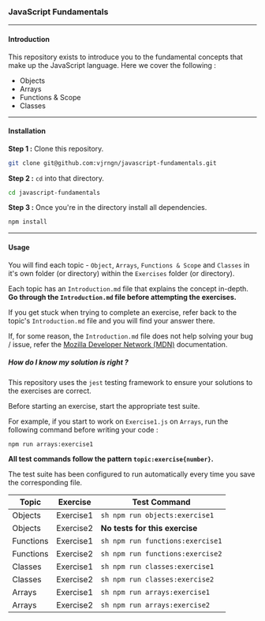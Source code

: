 ### JavaScript Fundamentals

---

#### Introduction

This repository exists to introduce you to the fundamental concepts that make up the JavaScript language. Here we cover the following :

- Objects
- Arrays
- Functions & Scope
- Classes

---

#### Installation

**Step 1 :** Clone this repository.

```sh
git clone git@github.com:vjrngn/javascript-fundamentals.git
```

**Step 2 :** `cd` into that directory.

```sh
cd javascript-fundamentals
```

**Step 3 :** Once you're in the directory install all dependencies.

```sh
npm install
```

---

#### Usage

You will find each topic - `Object`, `Arrays`, `Functions & Scope` and `Classes` in it's own folder (or directory) within the `Exercises` folder (or directory).

Each topic has an `Introduction.md` file that explains the concept in-depth.
**Go through the `Introduction.md` file before attempting the exercises.**

If you get stuck when trying to complete an exercise, refer back to the topic's `Introduction.md` file and you will find your answer there.

If, for some reason, the `Introduction.md` file does not help solving your bug / issue, refer the [Mozilla Developer Network (MDN)](https://developer.mozilla.org/en-US/docs/Web/JavaScript) documentation.

##### How do I know my solution is right ?

This repository uses the `jest` testing framework to ensure your solutions to the exercises are correct.

Before starting an exercise, start the appropriate test suite.

For example, if you start to work on `Exercise1.js` on `Arrays`, run the following command before writing your code :

```sh
npm run arrays:exercise1
```

**All test commands follow the pattern `topic:exercise{number}`.**

The test suite has been configured to run automatically every time you save the corresponding file.

| Topic     | Exercise  | Test Command                     |
| --------- | --------- | -------------------------------- |
| Objects   | Exercise1 | `sh npm run objects:exercise1`   |
| Objects   | Exercise2 | **No tests for this exercise**   |
| Functions | Exercise1 | `sh npm run functions:exercise1` |
| Functions | Exercise2 | `sh npm run functions:exercise2` |
| Classes   | Exercise1 | `sh npm run classes:exercise1`   |
| Classes   | Exercise2 | `sh npm run classes:exercise2`   |
| Arrays    | Exercise1 | `sh npm run arrays:exercise1`    |
| Arrays    | Exercise2 | `sh npm run arrays:exercise2`    |
